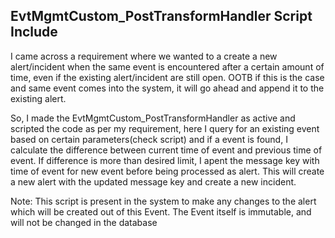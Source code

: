 ## EvtMgmtCustom_PostTransformHandler Script Include

I came across a requirement where we wanted to a create a new alert/incident when the same event is encountered after a certain amount of time, even if the existing alert/incident are still open. OOTB if this is the case and same event comes into the system, it will go ahead and append it to the existing alert. 

So, I made the EvtMgmtCustom_PostTransformHandler as active and scripted the code as per my requirement, here I query for an existing event based on certain parameters(check script) and if a event is found, I calculate the difference between current time of event and previous time of event. If difference is more than desired limit, I apent the message key with time of event for new event before being processed as alert. This will create a new alert with the updated message key and create a new incident.

Note: This script is present in the system to make any changes to the alert which will be created out of this Event. The Event itself is immutable, and will not be changed in the database

